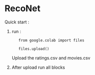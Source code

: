 # RecoNet
Quick start :
  1. run : 
			
			from google.colab import files
    	
			files.upload()
   
	 Upload the ratings.csv and movies.csv
 2. After upload run all blocks 
